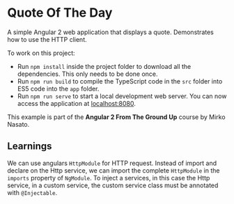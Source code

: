 # Quote Of The Day

A simple Angular 2 web application that displays a quote. Demonstrates how to use the HTTP client.

To work on this project:

* Run `npm install` inside the project folder to download all the dependencies. This only needs to be done once.
* Run `npm run build` to compile the TypeScript code in the `src` folder into ES5 code into the `app` folder.
* Run `npm run serve` to start a local development web server. You can now access the application at [localhost:8080](http://localhost:8080/).

This example is part of the **Angular 2 From The Ground Up** course by Mirko Nasato.


## Learnings

We can use angulars `HttpModule` for HTTP request.
Instead of import and declare on the Http service, we can import the complete `HttpModule` in the `imports` property of `NgModule`.
To inject a services, in this case the Http service, in a custom service, the custom service class must be annotated with `@Injectable`.
